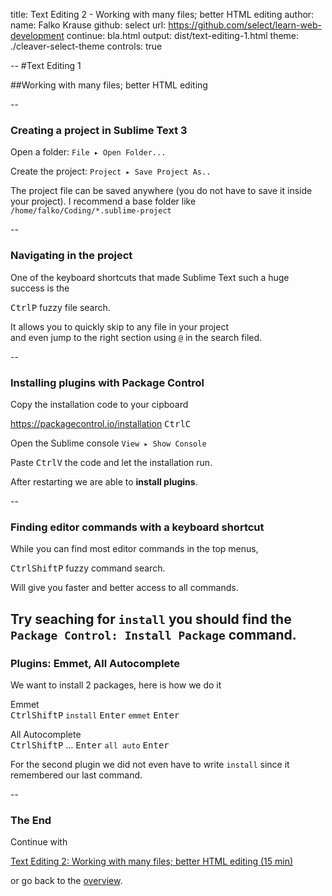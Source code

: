 title: Text Editing 2 - Working with many files; better HTML editing
author:
  name: Falko Krause
  github: select
  url: https://github.com/select/learn-web-development
  continue: bla.html
output: dist/text-editing-1.html
theme: ./cleaver-select-theme
controls: true

--
#Text Editing 1

##Working with many files; better HTML editing

--
### Creating a project in Sublime Text 3
Open a folder: `File ▸ Open Folder...`

Create the project: `Project ▸ Save Project As..`

The project file can be saved anywhere (you do not have to save it inside your project). I recommend a base folder like `/home/falko/Coding/*.sublime-project`

--
### Navigating in the project 
One of the keyboard shortcuts that made Sublime Text such a huge success is the

<kbd>Ctrl</kbd><kbd>P</kbd> fuzzy file search.

It allows you to quickly skip to any file in your project <br> and even jump to the right section using `@` in the search filed.

--
### Installing plugins with Package Control
Copy the installation code to your cipboard

https://packagecontrol.io/installation <kbd>Ctrl</kbd><kbd>C</kbd>

Open the Sublime console `View ▸ Show Console`

Paste <kbd>Ctrl</kbd><kbd>V</kbd> the code and let the installation run.

After restarting we are able to **install plugins**.

--
### Finding editor commands with a keyboard shortcut
While you can find most editor commands in the top menus,

<kbd>Ctrl</kbd><kbd>Shift</kbd><kbd>P</kbd> fuzzy command search.

Will give you faster and better access to all commands.

Try seaching for `install` you should find the `Package Control: Install Package` command.
--
### Plugins: Emmet, All Autocomplete
We want to install 2 packages, here is how we do it

Emmet <br>
<kbd>Ctrl</kbd><kbd>Shift</kbd><kbd>P</kbd> `install` <kbd>Enter</kbd> `emmet` <kbd>Enter</kbd>

All Autocomplete <br>
<kbd>Ctrl</kbd><kbd>Shift</kbd><kbd>P</kbd> … <kbd>Enter</kbd> `all auto` <kbd>Enter</kbd>

For the second plugin we did not even have to write `install` since it remembered our last command.


--
### The End
Continue with

<a href="text-editing-2.html">Text Editing 2: Working with many files; better HTML editing (15 min)</a>

or go back to the <a href="https://github.com/select/learn-web-development">overview</a>.
